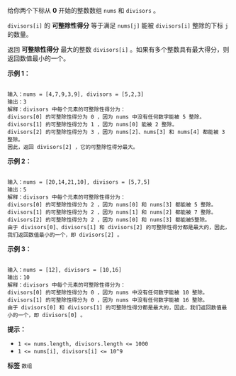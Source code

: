 给你两个下标从 **0** 开始的整数数组 `nums` 和 `divisors` 。

 `divisors[i]` 的 **可整除性得分** 等于满足 `nums[j]` 能被 `divisors[i]` 整除的下标 `j` 的数量。

返回 **可整除性得分** 最大的整数 `divisors[i]` 。如果有多个整数具有最大得分，则返回数值最小的一个。

 

 **示例 1：** 

```

输入：nums = [4,7,9,3,9], divisors = [5,2,3]
输出：3
解释：divisors 中每个元素的可整除性得分为：
divisors[0] 的可整除性得分为 0 ，因为 nums 中没有任何数字能被 5 整除。
divisors[1] 的可整除性得分为 1 ，因为 nums[0] 能被 2 整除。 
divisors[2] 的可整除性得分为 3 ，因为 nums[2]、nums[3] 和 nums[4] 都能被 3 整除。 
因此，返回 divisors[2] ，它的可整除性得分最大。

```
 **示例 2：** 

```

输入：nums = [20,14,21,10], divisors = [5,7,5]
输出：5
解释：divisors 中每个元素的可整除性得分为：
divisors[0] 的可整除性得分为 2 ，因为 nums[0] 和 nums[3] 都能被 5 整除。
divisors[1] 的可整除性得分为 2 ，因为 nums[1] 和 nums[2] 都能被 7 整除。
divisors[2] 的可整除性得分为 2 ，因为 nums[0] 和 nums[3] 都能被5整除。 
由于 divisors[0]、divisors[1] 和 divisors[2] 的可整除性得分都是最大的，因此，我们返回数值最小的一个，即 divisors[2] 。

```
 **示例 3：** 

```

输入：nums = [12], divisors = [10,16]
输出：10
解释：divisors 中每个元素的可整除性得分为：
divisors[0] 的可整除性得分为 0 ，因为 nums 中没有任何数字能被 10 整除。
divisors[1] 的可整除性得分为 0 ，因为 nums 中没有任何数字能被 16 整除。 
由于 divisors[0] 和 divisors[1] 的可整除性得分都是最大的，因此，我们返回数值最小的一个，即 divisors[0] 。

```
 

 **提示：** 
-  `1 <= nums.length, divisors.length <= 1000` 
-  `1 <= nums[i], divisors[i] <= 10^9` 
 
**标签**
`数组` 

